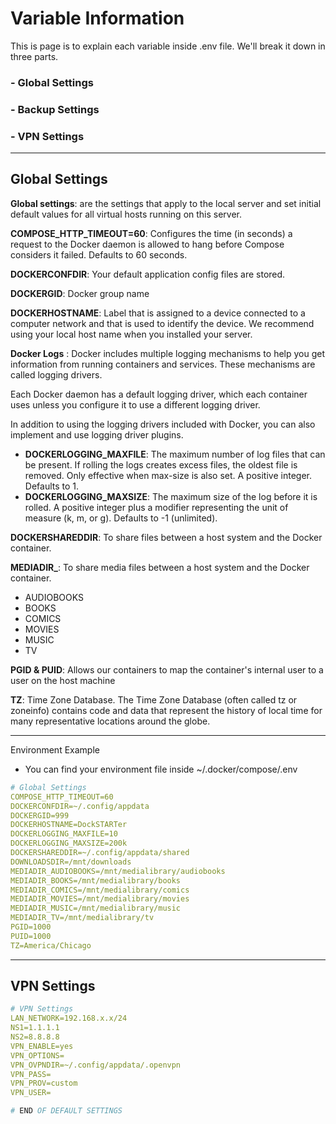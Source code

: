# Variable Information 

This is page is to explain each variable inside .env file. We'll break it down in three parts.

### - Global Settings
### - Backup Settings
### - VPN Settings

---

## Global Settings

<b>Global settings</b>: are the settings that apply to the local server and set initial default values for all virtual hosts running on this server.

<b>COMPOSE_HTTP_TIMEOUT=60</b>: Configures the time (in seconds) a request to the Docker daemon is allowed to hang before Compose considers it failed. Defaults to 60 seconds.

<b>DOCKERCONFDIR</b>: Your default application config files are stored. 

<b>DOCKERGID</b>: Docker group name

<b>DOCKERHOSTNAME</b>: Label that is assigned to a device connected to a computer network and that is used to identify the device. We recommend using your local host name when you installed your server. 

<b>Docker Logs</b> :
Docker includes multiple logging mechanisms to help you get information from running containers and services. These mechanisms are called logging drivers.

Each Docker daemon has a default logging driver, which each container uses unless you configure it to use a different logging driver.

In addition to using the logging drivers included with Docker, you can also implement and use logging driver plugins.

- <b>DOCKERLOGGING_MAXFILE</b>: The maximum number of log files that can be present. If rolling the logs creates excess files, the oldest file is removed. Only effective when max-size is also set. A positive integer. Defaults to 1.
- <b>DOCKERLOGGING_MAXSIZE</b>: The maximum size of the log before it is rolled. A positive integer plus a modifier representing the unit of measure (k, m, or g). Defaults to -1 (unlimited).

<b>DOCKERSHAREDDIR</b>: To share files between a host system and the Docker container.

<b>MEDIADIR_</b>: To share media files between a host system and the Docker container.

- AUDIOBOOKS
- BOOKS
- COMICS
- MOVIES
- MUSIC
- TV

<b>PGID & PUID</b>: Allows our containers to map the container's internal user to a user on the host machine


<b>TZ</b>: Time Zone Database. The Time Zone Database (often called tz or zoneinfo) contains code and data that represent the history of local time for many representative locations around the globe.

---

Environment Example

- You can find your environment file inside ~/.docker/compose/.env 

```yaml
# Global Settings
COMPOSE_HTTP_TIMEOUT=60 
DOCKERCONFDIR=~/.config/appdata
DOCKERGID=999
DOCKERHOSTNAME=DockSTARTer
DOCKERLOGGING_MAXFILE=10
DOCKERLOGGING_MAXSIZE=200k
DOCKERSHAREDDIR=~/.config/appdata/shared
DOWNLOADSDIR=/mnt/downloads
MEDIADIR_AUDIOBOOKS=/mnt/medialibrary/audiobooks
MEDIADIR_BOOKS=/mnt/medialibrary/books
MEDIADIR_COMICS=/mnt/medialibrary/comics
MEDIADIR_MOVIES=/mnt/medialibrary/movies
MEDIADIR_MUSIC=/mnt/medialibrary/music
MEDIADIR_TV=/mnt/medialibrary/tv
PGID=1000
PUID=1000
TZ=America/Chicago
```

---

## VPN Settings 

```yaml
# VPN Settings
LAN_NETWORK=192.168.x.x/24
NS1=1.1.1.1
NS2=8.8.8.8
VPN_ENABLE=yes
VPN_OPTIONS=
VPN_OVPNDIR=~/.config/appdata/.openvpn
VPN_PASS=
VPN_PROV=custom
VPN_USER=

# END OF DEFAULT SETTINGS
```

